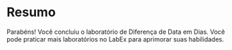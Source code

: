 # Resumo

Parabéns! Você concluiu o laboratório de Diferença de Data em Dias. Você pode praticar mais laboratórios no LabEx para aprimorar suas habilidades.
